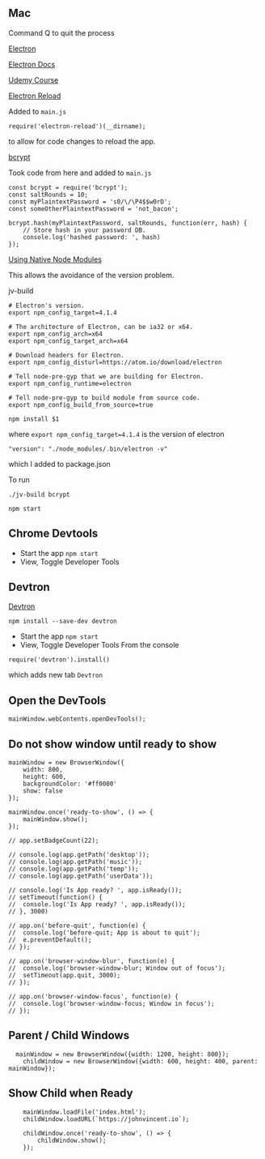 
## Mac

Command Q to quit the process


[Electron](https://electronjs.org/)

[Electron Docs](https://electronjs.org/docs)

[Udemy Course](https://www.udemy.com/master-electron)

[Electron Reload](https://www.npmjs.com/package/electron-reload)

Added to `main.js`

```
require('electron-reload')(__dirname);
```

to allow for code changes to reload the app.

[bcrypt](https://www.npmjs.com/package/bcrypt)

Took code from here and added to `main.js`

```
const bcrypt = require('bcrypt');
const saltRounds = 10;
const myPlaintextPassword = 's0/\/\P4$$w0rD';
const someOtherPlaintextPassword = 'not_bacon';

bcrypt.hash(myPlaintextPassword, saltRounds, function(err, hash) {
	// Store hash in your password DB.
	console.log('hashed password: ', hash)
});
```

[Using Native Node Modules](https://electronjs.org/docs/tutorial/using-native-node-modules)

This allows the avoidance of the version problem.

jv-build

```
# Electron's version.
export npm_config_target=4.1.4

# The architecture of Electron, can be ia32 or x64.
export npm_config_arch=x64
export npm_config_target_arch=x64

# Download headers for Electron.
export npm_config_disturl=https://atom.io/download/electron

# Tell node-pre-gyp that we are building for Electron.
export npm_config_runtime=electron

# Tell node-pre-gyp to build module from source code.
export npm_config_build_from_source=true

npm install $1
```

where `export npm_config_target=4.1.4` is the version of electron

```
"version": "./node_modules/.bin/electron -v"
```

which I added to package.json

To run 

```
./jv-build bcrypt

npm start
```

## Chrome Devtools

* Start the app `npm start`
* View, Toggle Developer Tools

## Devtron

[Devtron](https://electronjs.org/devtron)

```
npm install --save-dev devtron
```

* Start the app `npm start`
* View, Toggle Developer Tools
From the console

```
require('devtron').install()
```

which adds new tab `Devtron`


## Open the DevTools

```
mainWindow.webContents.openDevTools();
```

## Do not show window until ready to show

```
mainWindow = new BrowserWindow({
	width: 800,
	height: 600,
	backgroundColor: '#ff0000'
	show: false
});

mainWindow.once('ready-to-show', () => {
	mainWindow.show();
});
```



```
// app.setBadgeCount(22);

// console.log(app.getPath('desktop'));
// console.log(app.getPath('music'));
// console.log(app.getPath('temp'));
// console.log(app.getPath('userData'));

// console.log('Is App ready? ', app.isReady());
// setTimeout(function() {
// 	console.log('Is App ready? ', app.isReady());
// }, 3000)

// app.on('before-quit', function(e) {
// 	console.log('before-quit; App is about to quit');
// 	e.preventDefault();
// });

// app.on('browser-window-blur', function(e) {
// 	console.log('browser-window-blur; Window out of focus');
// 	setTimeout(app.quit, 3000);
// });

// app.on('browser-window-focus', function(e) {
// 	console.log('browser-window-focus; Window in focus');
// });
```

## Parent / Child Windows

```
  mainWindow = new BrowserWindow({width: 1200, height: 800});
	childWindow = new BrowserWindow({width: 600, height: 400, parent: mainWindow});
```

## Show Child when Ready

```
	mainWindow.loadFile('index.html');
	childWindow.loadURL(`https://johnvincent.io`);

	childWindow.once('ready-to-show', () => {
		childWindow.show();
	});
```

